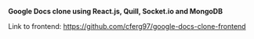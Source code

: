 **Google Docs clone using React.js, Quill, Socket.io and MongoDB**

Link to frontend: https://github.com/cferg97/google-docs-clone-frontend
